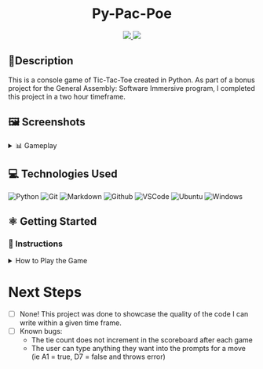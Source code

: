 # <h1 align="center">Py-Pac-Poe</h1>

<div align="center">
 <a href="https://www.linkedin.com/in/nicholas-dimartino/" target="_blank">
      <img src="https://img.shields.io/badge/-linkedin.com/in/ndimartino-blue?style=flat&logo=Linkedin&logoColor=white">
 </a> 
 <a href="mailto:nick.l.dimartino@gmail.com" target="_blank">
    <img src="https://img.shields.io/badge/-nick.l.dimartino@gmail.com-c14438?style=flat&logo=Gmail&logoColor=white">
 </a>
</div>

## 📝Description
This is a console game of Tic-Tac-Toe created in Python.  As part of a bonus project for the General Assembly: Software Immersive program, I completed this project in a two hour timeframe.

## 🖼️ Screenshots

<details>
 <summary> 📊 Gameplay</summary>
 
 | Description | Screenshot |
 |------------ | ------------|
 | <h3 align="center">Game Start</h3> | <img src="./imgs/start.png" width="500">
 | <h3 align="center">Single Win</h3> | <img src="./imgs/one-win.png" width="500">
 | <h3 align="center">Overall Win</h3> | <img src="./imgs/winner.png" width="500">
 
</details>

## 💻 Technologies Used

![Python](https://img.shields.io/badge/Python-FFD43B?style=for-the-badge&logo=python&logoColor=blue)
![Git](https://img.shields.io/badge/GIT-E44C30?style=for-the-badge&logo=git&logoColor=white)
![Markdown](https://img.shields.io/badge/Markdown-000000?style=for-the-badge&logo=markdown&logoColor=white)
![Github](https://img.shields.io/badge/GitHub-100000?style=for-the-badge&logo=github&logoColor=white)
![VSCode](https://img.shields.io/badge/VSCode-0078D4?style=for-the-badge&logo=visual%20studio%20code&logoColor=white)
![Ubuntu](https://img.shields.io/badge/Ubuntu-E95420?style=for-the-badge&logo=ubuntu&logoColor=white)
![Windows](https://img.shields.io/badge/Windows-0078D6?style=for-the-badge&logo=windows&logoColor=white)

## ⚛️ Getting Started
### 📲 Instructions
<details>
<summary>How to Play the Game</summary>
1. Run the command 'python3 main.py'.

2. Enter a number of games you and a player would like to play.
 
3. Place your boats using the rules in the top-left of the screen.

4. Alternate turns by making a move in a 3 x 3 grid (A1-C3).

5. Continue play until a player wins the entered number of games.
</details>

# Next Steps

- [ ] None! This project was done to showcase the quality of the code I can write within a given time frame.
- [ ] Known bugs:
    - The tie count does not increment in the scoreboard after each game
    - The user can type anything they want into the prompts for a move (ie A1 = true, D7 = false and throws error)
